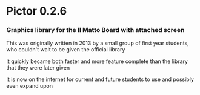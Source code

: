 # Pictor 0.2.6
### Graphics library for the Il Matto Board with attached screen

This was originally written in 2013 by a small group of first year students, who couldn't wait to be given the official library

It quickly became both faster and more feature complete than the library that they were later given

It is now on the internet for current and future students to use and possibly even expand upon